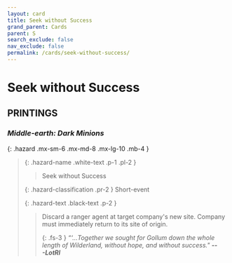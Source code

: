 ```yaml
---
layout: card
title: Seek without Success
grand_parent: Cards
parent: S
search_exclude: false
nav_exclude: false
permalink: /cards/seek-without-success/
---
```


# Seek without Success


## PRINTINGS


### _Middle-earth: Dark Minions_

{: .hazard .mx-sm-6 .mx-md-8 .mx-lg-10 .mb-4 }
> {: .hazard-name .white-text .p-1 .pl-2 }
> > <div class="hazard-mp"></div>
> > <div class="card-name">Seek without Success</div>
>
> {: .hazard-classification .pr-2 }
> Short-event
>
> {: .hazard-text .black-text .p-2 }
> > Discard a ranger agent at target company's new site. Company must immediately return to its site of origin.   
> > 
> > {: .fs-3 } 
> > _“‘...Together we sought for Gollum down the whole length of Wilderland, without hope, and without success."_ ***---&#65279;LotRI***  
>
